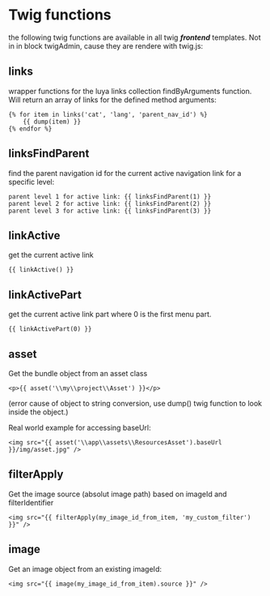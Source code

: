 Twig functions
==============

the following twig functions are available in all twig ***frontend*** templates. Not in in block twigAdmin, cause they are rendere with twig.js:


links
-----
wrapper functions for the luya links collection findByArguments function. Will return an array of links for the defined method arguments:
```
{% for item in links('cat', 'lang', 'parent_nav_id') %}
	{{ dump(item) }}
{% endfor %}
```

linksFindParent
---------------
find the parent navigation id for the current active navigation link for a specific level:
```
parent level 1 for active link: {{ linksFindParent(1) }}
parent level 2 for active link: {{ linksFindParent(2) }}
parent level 3 for active link: {{ linksFindParent(3) }}
```

linkActive
-----------
get the current active link
```
{{ linkActive() }}
```

linkActivePart
---------------
get the current active link part where 0 is the first menu part.
```
{{ linkActivePart(0) }}
```

asset
-----
Get the bundle object from an asset class
```
<p>{{ asset('\\my\\project\\Asset') }}</p>
```
(error cause of object to string conversion, use dump() twig function to look inside the object.)

Real world example for accessing baseUrl:
```
<img src="{{ asset('\\app\\assets\\ResourcesAsset').baseUrl }}/img/asset.jpg" />
```

filterApply
-----------
Get the image source (absolut image path) based on imageId and filterIdentifier
```
<img src="{{ filterApply(my_image_id_from_item, 'my_custom_filter') }}" />
```

image
------
Get an image object from an existing imageId:
```
<img src="{{ image(my_image_id_from_item).source }}" />
```
